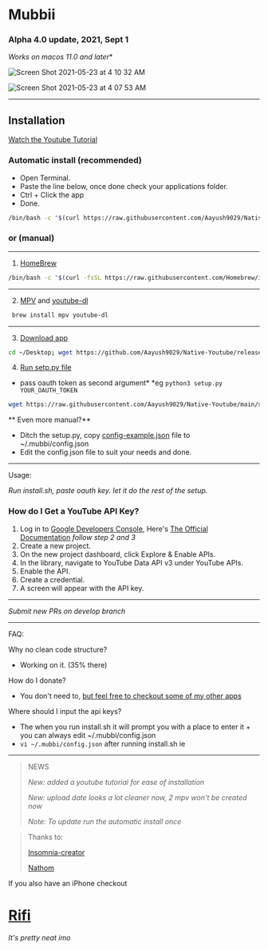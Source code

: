 # Mubbii

### Alpha 4.0 update, 2021, Sept 1

*Works on macos 11.0 and later**


![Screen Shot 2021-05-23 at 4 10 32 AM](https://user-images.githubusercontent.com/43297314/119253059-55d10580-bb7d-11eb-9beb-fd4453ada82a.png)

![Screen Shot 2021-05-23 at 4 07 53 AM](https://user-images.githubusercontent.com/43297314/119253119-aa748080-bb7d-11eb-9aa2-756b8d81b83e.png)

---

## Installation 

[Watch the Youtube Tutorial](https://www.youtube.com/watch?v=WrFPERZb7uw)

### Automatic install (recommended)
 - Open Terminal. 
 - Paste the line below, once done check your applications folder.
 - Ctrl + Click the app 
 - Done.
 
```bash
/bin/bash -c "$(curl https://raw.githubusercontent.com/Aayush9029/Native-Youtube/main/install.sh)"
```

### or (manual)

---

1. [HomeBrew](https://brew.sh)
```bash 
/bin/bash -c "$(curl -fsSL https://raw.githubusercontent.com/Homebrew/install/HEAD/install.sh)"
```

---

2. [MPV](https://formulae.brew.sh/formula/mpv) and [youtube-dl](https://formulae.brew.sh/formula/youtube-dl)
```bash 
 brew install mpv youtube-dl
 ```

---
  
3. [Download app](https://github.com/Aayush9029/Native-Youtube/releases/download/v0.003/Muubii.app.zip)
```bash
cd ~/Desktop; wget https://github.com/Aayush9029/Native-Youtube/releases/download/v0.003/Muubii.app.zip
```

4. [Run setp.py file](https://raw.githubusercontent.com/Aayush9029/Native-Youtube/main/setup.py)
* pass oauth token as second argument*
*eg `python3 setup.py YOUR_OAUTH_TOKEN`
```bash
wget https://raw.githubusercontent.com/Aayush9029/Native-Youtube/main/setup.py; python3 setup.py
```

** Even more manual?**
- Ditch the setup.py, copy [config-example.json](https://github.com/Aayush9029/Native-Youtube/blob/main/config-example.json
) file to ~/.mubbi/config.json
- Edit the config.json file to suit your needs and done.
  
---
  
Usage:

*Run install.sh, paste oauth key. let it do the rest of the setup.*
  
 ### How do I Get a YouTube API Key?
 
1. Log in to [Google Developers Console](https://console.developers.google.com/), Here's [The Official Documentation](https://developers.google.com/youtube/v3/getting-started#before-you-start) *follow step 2 and 3*
2. Create a new project.
3. On the new project dashboard, click Explore & Enable APIs.
4. In the library, navigate to YouTube Data API v3 under YouTube APIs.
5. Enable the API.
6. Create a credential.
7. A screen will appear with the API key.


----

*Submit new PRs on develop branch*

---

FAQ: 

Why no clean code structure?
 - Working on it. (35% there)
  
How do I donate?
- You don't need to, [but feel free to checkout some of my other apps](https://apps.apple.com/ca/developer/aayush-pokharel/id1532440924)

Where should I input the api keys?
- The when you run install.sh it will prompt you with a place to enter it + you can always edit ~/.mubbi/config.json 
- `vi ~/.mubbi/config.json` after running install.sh ie

---

> NEWS
> 
> *New: added a youtube tutorial for ease of installation*
> 
> *New: upload date looks a lot cleaner now, 2 mpv won't be created now*
> 
> *Note: To update run the automatic install once*

> Thanks to:
> 
> [Insomnia-creator](https://github.com/insomnia-creator)
>
> [Nathom](https://github.com/nathom)


If you also have an iPhone checkout
# [Rifi](https://aayush9029.github.io/RifiApp/)

*It's pretty neat imo*
